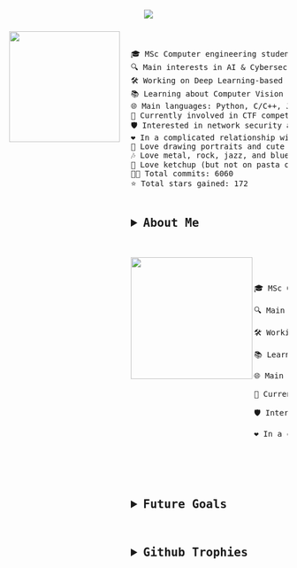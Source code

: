 <br clear="both">

<div align="center">
  <img src="https://github.com/user-attachments/assets/44630d1e-9d37-4bc2-9b90-57260d69f3c6"  />
</div>

###

<img align="left" height="200" src="https://github.com/user-attachments/assets/441be72a-9c27-4997-ab74-3d14ab6e88ef" style="margin-right: 20px;" />

&nbsp;&nbsp;&nbsp;&nbsp;&nbsp;&nbsp;&nbsp;&nbsp;&nbsp;&nbsp;

<pre>
🎓 MSc Computer engineering student @Unibo  
🔍 Main interests in AI & Cybersec  
🛠 Working on Deep Learning-based cybersecurity solutions  
📚 Learning about Computer Vision and Machine Learning stuff  
🌐 Main languages: Python, C/C++, Java  
🚩 Currently involved in CTF competitions and sysadmin tasks  
🛡️ Interested in network security and web security  
❤️ In a complicated relationship with Suricata IDS  
🎨 Love drawing portraits and cute stuff, cycling, going to concerts  
🎶 Love metal, rock, jazz, and blues  
🍅 Love ketchup (but not on pasta or pizza)  
👨‍💻 Total commits: 6060  
⭐ Total stars gained: 172  
  
<h2><details>
  <summary>About Me</summary>
</h2>

<img align="left" height="220" src="https://github.com/user-attachments/assets/39996017-6855-4e32-806b-a24906c8209a" />

<pre align="left">
🎓 MSc Computer engineering student @Unibo  <br>
🔍 Main interests in AI & Cybersec  <br>
🛠 Working on Deep Learning-based cybersecurity solutions  <br>
📚 Learning about Computer Vision and Machine Learning stuff  <br>
🌐 Main languages: Python, C/C++, Java  <br>
🚩 Currently involved in CTF competitions and sysadmin tasks  <br>
🛡️ Interested in network security and web security  <br>
❤️ In a complicated relationship with Suricata IDS
</pre>

</details>

<h2><details>
<summary>Future Goals</summary>
blah blah blah blah you found me!
</details></h2>
<h2><details>
<summary>Github Trophies</summary>
blah blah blah blah you found me!
</details></h2> </pre>

